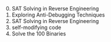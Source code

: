 0. SAT Solving in Reverse Engineering
1. Exploring Anti-Debugging Techniques
2. SAT Solving in Reverse Engineering
3. self-modifying code
4. Solve the 100 Binaries